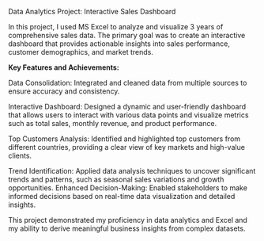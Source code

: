 Data Analytics Project: Interactive Sales Dashboard

In this project, I used MS Excel to analyze and visualize 3 years of comprehensive sales data. The primary goal was to create an interactive dashboard that provides actionable insights into sales performance, customer demographics, and market trends.

**Key Features and Achievements:**

Data Consolidation: Integrated and cleaned data from multiple sources to ensure accuracy and consistency.

Interactive Dashboard: Designed a dynamic and user-friendly dashboard that allows users to interact with various data points and visualize metrics such as total sales, monthly revenue, and product performance.

Top Customers Analysis: Identified and highlighted top customers from different countries, providing a clear view of key markets and high-value clients.

Trend Identification: Applied data analysis techniques to uncover significant trends and patterns, such as seasonal sales variations and growth opportunities.
Enhanced Decision-Making: Enabled stakeholders to make informed decisions based on real-time data visualization and detailed insights.

This project demonstrated my proficiency in data analytics and Excel and my ability to derive meaningful business insights from complex datasets.
